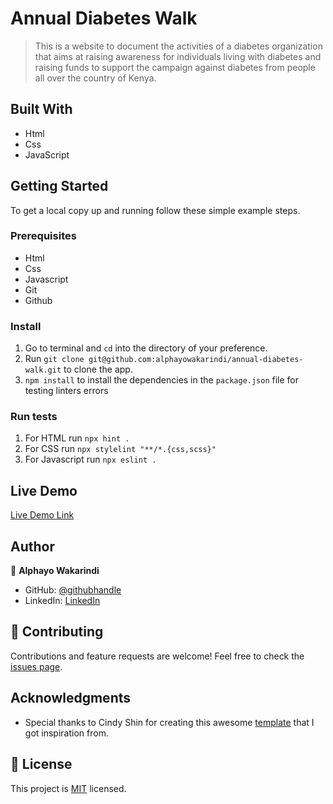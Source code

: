 # Annual Diabetes Walk

> This is a website to document the activities of a diabetes organization that aims at raising awareness 
for individuals living with diabetes and raising funds to support the campaign against diabetes from people 
all over the country of Kenya.


## Built With

- Html
- Css
- JavaScript

## Getting Started

To get a local copy up and running follow these simple example steps.

### Prerequisites
- Html
- Css
- Javascript
- Git
- Github


### Install
1. Go to terminal and ```cd``` into the directory of your preference.
2.  Run ```git clone git@github.com:alphayowakarindi/annual-diabetes-walk.git``` to clone the app.
3. ```npm install``` to install the dependencies in the ```package.json``` file for testing linters errors


### Run tests
1. For HTML run ```npx hint .```
2. For CSS run ```npx stylelint "**/*.{css,scss}"```
3. For Javascript run ```npx eslint .```

## Live Demo

[Live Demo Link](https://www.loom.com/share/1d25061a596a4864aeeabf48d81e1d52)


## Author

👤 **Alphayo Wakarindi**

- GitHub: [@githubhandle](https://github.com/alphayowakarindi)
- LinkedIn: [LinkedIn](https://www.linkedin.com/in/alphayo-wakarindi-15a825236/)


## 🤝 Contributing

Contributions and feature requests are welcome!
Feel free to check the [issues page](https://github.com/alphayowakarindi/annual-diabetes-walk/issues).


## Acknowledgments

- Special thanks to Cindy Shin for creating this awesome [template](https://www.behance.net/gallery/29845175/CC-Global-Summit-2015) that I got inspiration from.

## 📝 License

This project is [MIT](./MIT.md) licensed.
